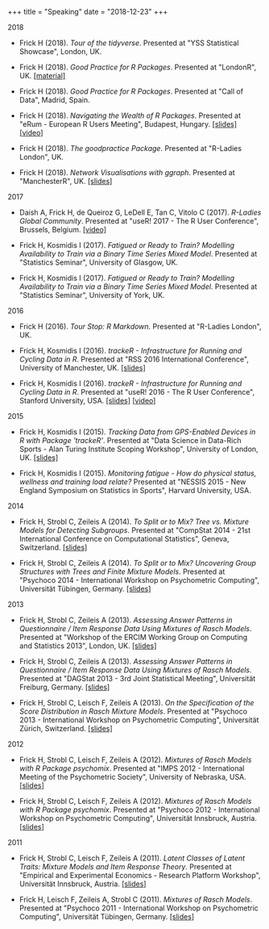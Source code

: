 +++
title = "Speaking"
date = "2018-12-23"
+++

2018

- Frick H (2018). _Tour of the tidyverse_. Presented at "YSS Statistical Showcase", London, UK.

- Frick H (2018). _Good Practice for R Packages_. Presented at "LondonR", UK. [[material]](https://github.com/hfrick/presentations/tree/master/2018-06-27_goodpractice)

- Frick H (2018). _Good Practice for R Packages_. Presented at "Call of Data", Madrid, Spain.

- Frick H (2018). _Navigating the Wealth of R Packages_. Presented at "eRum - European R Users Meeting", Budapest, Hungary. [[slides]](https://github.com/hfrick/presentations/tree/master/2018-05-16_pkgnavigation) [[video]](https://www.youtube.com/watch?v=SHrQR5-5-Fw)

- Frick H (2018). _The goodpractice Package_. Presented at "R-Ladies London", UK.

- Frick H (2018). _Network Visualisations with ggraph_. Presented at "ManchesterR", UK. [[slides]](https://github.com/hfrick/presentations/tree/master/2018-02-06_networkvis)

2017

- Daish A, Frick H, de Queiroz G, LeDell E, Tan C, Vitolo C (2017). _R-Ladies Global Community_. Presented at "useR! 2017 - The R User Conference", Brussels, Belgium. [[video]](https://channel9.msdn.com/Events/useR-international-R-User-conferences/useR-International-R-User-2017-Conference/R-Ladies-Global-Community)

- Frick H, Kosmidis I (2017). _Fatigued or Ready to Train? Modelling Availability to Train via a Binary Time Series Mixed Model_. Presented at "Statistics Seminar", University of Glasgow, UK.

- Frick H, Kosmidis I (2017). _Fatigued or Ready to Train? Modelling Availability to Train via a Binary Time Series Mixed Model_. Presented at "Statistics Seminar", University of York, UK.

2016

- Frick H (2016). _Tour Stop: R Markdown_. Presented at "R-Ladies London", UK.

- Frick H, Kosmidis I (2016). _trackeR - Infrastructure for Running and Cycling Data in R_. Presented at "RSS 2016 International Conference", University of Manchester, UK. [[slides]](../talks/RSS2016.html)

- Frick H, Kosmidis I (2016). _trackeR - Infrastructure for Running and Cycling Data in R_. Presented at "useR! 2016 - The R User Conference", Stanford University, USA. [[slides]](../talks/useR2016.html) [[video]](https://channel9.msdn.com/Events/useR-international-R-User-conference/useR2016/trackeR-Intrastructure-for-running-and-cycling-data-from-GPS-enabled-tracking-devices-in-R)

2015

- Frick H, Kosmidis I (2015). _Tracking Data from GPS-Enabled Devices in R with Package 'trackeR'_. Presented at "Data Science in Data-Rich Sports - Alan Turing Institute Scoping Workshop", University of London, UK. [[slides]](../talks/ATI2015.pdf)

- Frick H, Kosmidis I (2015). _Monitoring fatigue - How do physical status, wellness and training load relate?_ Presented at "NESSIS 2015 - New England Symposium on Statistics in Sports", Harvard University, USA.

2014

- Frick H, Strobl C, Zeileis A (2014). _To Split or to Mix? Tree vs. Mixture Models for Detecting Subgroups_. Presented at "CompStat 2014 - 21st International Conference on Computational Statistics", Geneva, Switzerland. [[slides]](../talks/CompStat2014.pdf)

- Frick H, Strobl C, Zeileis A (2014). _To Split or to Mix? Uncovering Group Structures with Trees and Finite Mixture Models_. Presented at "Psychoco 2014 - International Workshop on Psychometric Computing", Universität Tübingen, Germany. [[slides]](../talks/Psychoco2014.pdf)

2013

- Frick H, Strobl C, Zeileis A (2013). _Assessing Answer Patterns in Questionnaire / Item Response Data Using Mixtures of Rasch Models_. Presented at "Workshop of the ERCIM Working Group on Computing and Statistics 2013", London, UK. [[slides]](../talks/ERCIM2013.pdf)

- Frick H, Strobl C, Zeileis A (2013). _Assessing Answer Patterns in Questionnaire / Item Response Data Using Mixtures of Rasch Models_. Presented at "DAGStat 2013 - 3rd Joint Statistical Meeting", Universität Freiburg, Germany. [[slides]](../talks/DAGStat2013.pdf)

- Frick H, Strobl C, Leisch F, Zeileis A (2013). _On the Specification of the Score Distribution in Rasch Mixture Models_. Presented at "Psychoco 2013 - International Workshop on Psychometric Computing", Universität Zürich, Switzerland. [[slides]](../talks/Psychoco2013.pdf)

2012

- Frick H, Strobl C, Leisch F, Zeileis A (2012). _Mixtures of Rasch Models with R Package psychomix_. Presented at "IMPS 2012 - International Meeting of the Psychometric Society", University of Nebraska, USA. [[slides]](../talks/IMPS2012.pdf)

- Frick H, Strobl C, Leisch F, Zeileis A (2012). _Mixtures of Rasch Models with R Package psychomix_. Presented at "Psychoco 2012 - International Workshop on Psychometric Computing", Universität Innsbruck, Austria. [[slides]](../talks/Psychoco2012.pdf)

2011

- Frick H, Strobl C, Leisch F, Zeileis A (2011). _Latent Classes of Latent Traits: Mixture Models and Item Response Theory_. Presented at "Empirical and Experimental Economics - Research Platform Workshop", Universität Innsbruck, Austria. [[slides]](../talks/eeeconWorkshop2011-2.pdf)

- Frick H, Leisch F, Zeileis A, Strobl C (2011). _Mixtures of Rasch Models_. Presented at "Psychoco 2011 - International Workshop on Psychometric Computing", Universität Tübingen, Germany. [[slides]](../talks/Psychoco2011.pdf)